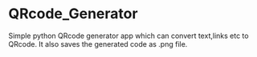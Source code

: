 # QRcode_Generator
Simple python QRcode generator app which can convert text,links etc to QRcode. 
It also saves the generated code as .png file.
